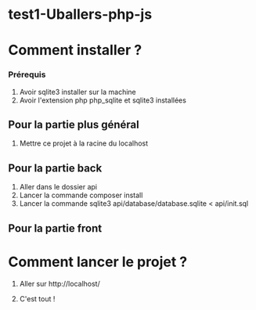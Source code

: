 # test1-Uballers-php-js

# Comment installer ?

### Prérequis

1. Avoir sqlite3 installer sur la machine
2. Avoir l'extension php php_sqlite et sqlite3 installées

## Pour la partie plus général

1. Mettre ce projet à la racine du localhost

## Pour la partie back

1. Aller dans le dossier api
2. Lancer la commande composer install
3. Lancer la commande sqlite3 api/database/database.sqlite < api/init.sql

## Pour la partie front

# Comment lancer le projet ?

1. Aller sur http://localhost/

2. C'est tout ! 
